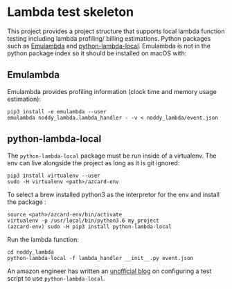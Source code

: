 # Lambda test skeleton

This project provides a project structure that supports local lambda function testing including lambda
profiling/ billing estimations. Python packages such as [Emulambda](https://github.com/fugue/emulambda/) and
[python-lambda-local](https://pypi.python.org/pypi/python-lambda-local). Emulambda is not in the python package index
so it should be installed on macOS with:

## Emulambda

Emulambda provides profiling information (clock time and memory usage estimation):

```
pip3 install -e emulambda --user
emulambda noddy_lambda.lambda_handler - -v < noddy_lambda/event.json
```

## python-lambda-local

The `python-lambda-local` package must be run inside of a virtualenv. The env can live alongside the project as
long as it is git ignored:

```
pip3 install virtualenv --user
sudo -H virtualenv <path>/azcard-env
```

To select a brew installed python3 as the interpretor for the env and install the package :

```
source <path>/azcard-env/bin/activate
virtualenv -p /usr/local/bin/python3.6 my_project
(azcard-env) sudo -H pip3 install python-lambda-local
```

Run the lambda function:

```
cd noddy_lambda
python-lambda-local -f lambda_handler __init__.py event.json

```

An amazon engineer has written an [unofficial blog](https://medium.com/@bezdelev/how-to-test-a-python-aws-lambda-function-locally-with-pycharm-run-configurations-6de8efc4b206)
on configuring a test script to use `python-lambda-local`.